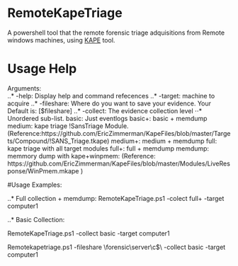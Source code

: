 # RemoteKapeTriage
A powershell tool that the remote forensic triage adquisitions from Remote windows machines, using [KAPE](https://www.kroll.com/en/insights/publications/cyber/kroll-artifact-parser-extractor-kape) tool.


# Usage Help
  <dt>Arguments:</dt>
  ..* -help: Display help and command refecences
  ..* -target: machine to acquire
  ..* -fileshare: Where do you want to save your evidence. Your Default is: [$fileshare]
  ..* -collect: The evidence collection level 
  ⋅⋅* Unordered sub-list. 
    basic: Just eventlogs
    basic+: basic + memdump
    medium: kape triage !SansTriage Module. (Reference:https://github.com/EricZimmerman/KapeFiles/blob/master/Targets/Compound/!SANS_Triage.tkape)
    medium+: medium + memdump
    full: kape triage with all target modules
    full+: full + memdump
    memdump: memmory dump with kape+winpmem: (Reference: https://github.com/EricZimmerman/KapeFiles/blob/master/Modules/LiveResponse/WinPmem.mkape )
    
  #Usage Examples:

  ..* Full collection + memdump:
  RemoteKapeTriage.ps1 -colect full+ -target computer1
  
  ..* Basic Collection:
  
  RemoteKapeTriage.ps1 -collect basic -target computer1
  
  Remotekapetriage.ps1 -fileshare \\forensic\server\c$\ -collect basic -target computer1
